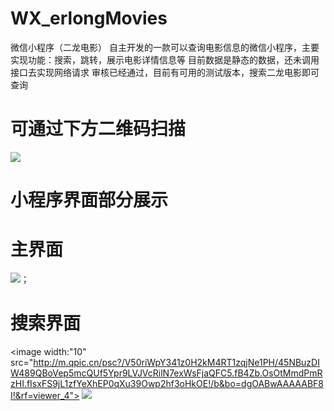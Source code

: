 # WX_erlongMovies
微信小程序（二龙电影）
自主开发的一款可以查询电影信息的微信小程序，主要实现功能：搜索，跳转，展示电影详情信息等
目前数据是静态的数据，还未调用接口去实现网络请求
审核已经通过，目前有可用的测试版本，搜索二龙电影即可查询

# 可通过下方二维码扫描
<image src="http://m.qpic.cn/psc?/V50riWpY341z0H2kM4RT1zqjNe1PHUUQ/ruAMsa53pVQWN7FLK88i5j7VJvjL4d0ZMwVpHvaADirW5*xQkp7CM.Y95DifQmVuEnHJXdR3.JACasB.X4kTamru2b.f*PDXFTvwkzz.Dc8!/b&bo=AgEmAQAAAAABBwQ!&rf=viewer_4">

# 小程序界面部分展示
 # 主界面
<image src="http://m.qpic.cn/psc?/V50riWpY341z0H2kM4RT1zqjNe1PHUUQ/45NBuzDIW489QBoVep5mcQUf5Ypr9LVJVcRilN7exWt3diwkUhChgULhbl.c25hyXaM4Dp7nmvJp6hITwkaOEqMYbXE3hNo6.IZx0yRoVD8!/b&bo=egHAAwAAAAABF4g!&rf=viewer_4">；
  # 搜索界面
  <image width:"10" src="http://m.qpic.cn/psc?/V50riWpY341z0H2kM4RT1zqjNe1PH/45NBuzDIW489QBoVep5mcQUf5Ypr9LVJVcRilN7exWsFjaQFC5.fB4Zb.OsOtMmdPmRzHI.fIsxFS9jL1zfYeXhEP0qXu39Owp2hf3oHkOE!/b&bo=dgOABwAAAAABF8I!&rf=viewer_4">
    <image src="http://m.qpic.cn/psc?/V50riWpY341z0H2kM4RT1zqjNe1PHUUQ/45NBuzDIW489QBoVep5mcZMai7iguhsYTiovXXORwMFG.3lVFaO6h9TYPoivlmSylvww6f9fj73O4R4jqBKfCR3ldfIhuy0IJ01Hh.vRTlM!/b&bo=pwKABwAAAAABJyI!&rf=viewer_4">
